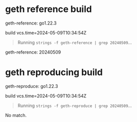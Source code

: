 # geth reference build

geth-reference: go1.22.3

build vcs.time=2024-05-09T10:34:54Z

> Running `strings -f geth-reference | grep 20240509`...

geth-reference: 20240509

# geth reproducing build

geth-reproduce: go1.22.3

build vcs.time=2024-05-09T10:34:54Z

> Running `strings -f geth-reproduce | grep 20240509`...

No match.
